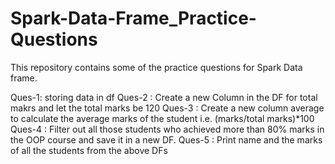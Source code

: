 # Spark-Data-Frame_Practice-Questions
This repository contains some of the practice questions for Spark Data frame. 

Ques-1: storing data in df
Ques-2 : Create a new Column in the DF for total makrs and let the total marks be 120
Ques-3 : Create a new column average to calculate the average marks of the student i.e. (marks/total marks)*100
Ques-4 : Filter out all those students who achieved more than 80% marks in the OOP course and save it in a new DF.
Ques-5 : Print name and the marks of all the students from the above DFs
